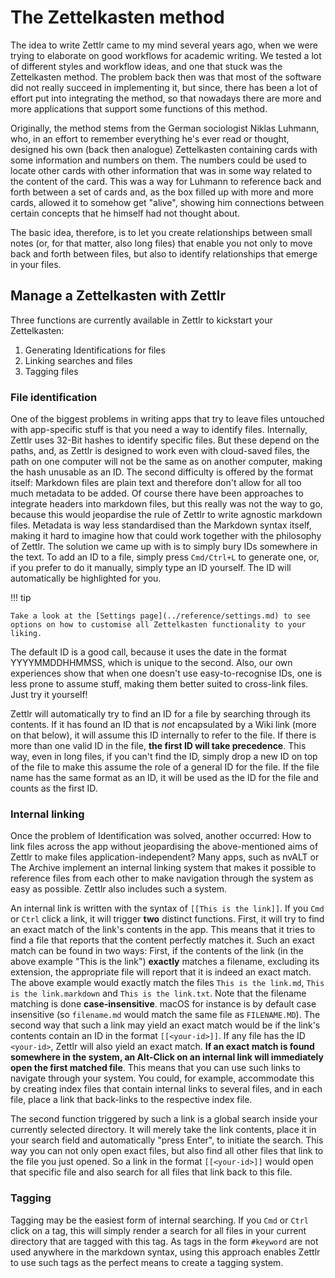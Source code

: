 # The Zettelkasten method

The idea to write Zettlr came to my mind several years ago, when we were trying to elaborate on good workflows for academic writing. We tested a lot of different styles and workflow ideas, and one that stuck was the Zettelkasten method. The problem back then was that most of the software did not really succeed in implementing it, but since, there has been a lot of effort put into integrating the method, so that nowadays there are more and more applications that support some functions of this method.

Originally, the method stems from the German sociologist Niklas Luhmann, who, in an effort to remember everything he's ever read or thought, designed his own (back then analogue) Zettelkasten containing cards with some information and numbers on them. The numbers could be used to locate other cards with other information that was in some way related to the content of the card. This was a way for Luhmann to reference back and forth between a set of cards and, as the box filled up with more and more cards, allowed it to somehow get "alive", showing him connections between certain concepts that he himself had not thought about.

The basic idea, therefore, is to let you create relationships between small notes (or, for that matter, also long files) that enable you not only to move back and forth between files, but also to identify relationships that emerge in your files.

## Manage a Zettelkasten with Zettlr

Three functions are currently available in Zettlr to kickstart your Zettelkasten:

1. Generating Identifications for files
2. Linking searches and files
3. Tagging files

### File identification

One of the biggest problems in writing apps that try to leave files untouched with app-specific stuff is that you need a way to identify files. Internally, Zettlr uses 32-Bit hashes to identify specific files. But these depend on the paths, and, as Zettlr is designed to work even with cloud-saved files, the path on one computer will not be the same as on another computer, making the hash unusable as an ID. The second difficulty is offered by the format itself: Markdown files are plain text and therefore don't allow for all too much metadata to be added. Of course there have been approaches to integrate headers into markdown files, but this really was not the way to go, because this would jeopardise the rule of Zettlr to write agnostic markdown files. Metadata is way less standardised than the Markdown syntax itself, making it hard to imagine how that could work together with the philosophy of Zettlr. The solution we came up with is to simply bury IDs somewhere in the text. To add an ID to a file, simply press `Cmd/Ctrl+L` to generate one, or, if you prefer to do it manually, simply type an ID yourself. The ID will automatically be highlighted for you.

!!! tip

    Take a look at the [Settings page](../reference/settings.md) to see options on how to customise all Zettelkasten functionality to your liking.

The default ID is a good call, because it uses the date in the format YYYYMMDDHHMMSS, which is unique to the second. Also, our own experiences show that when one doesn't use easy-to-recognise IDs, one is less prone to assume stuff, making them better suited to cross-link files. Just try it yourself!

Zettlr will automatically try to find an ID for a file by searching through its contents. If it has found an ID that is _not_ encapsulated by a Wiki link (more on that below), it will assume this ID internally to refer to the file. If there is more than one valid ID in the file, **the first ID will take precedence**. This way, even in long files, if you can't find the ID, simply drop a new ID on top of the file to make this assume the role of a general ID for the file. If the file name has the same format as an ID, it will be used as the ID for the file and counts as the first ID.

### Internal linking

Once the problem of Identification was solved, another occurred: How to link files across the app without jeopardising the above-mentioned aims of Zettlr to make files application-independent? Many apps, such as nvALT or The Archive implement an internal linking system that makes it possible to reference files from each other to make navigation through the system as easy as possible. Zettlr also includes such a system.

An internal link is written with the syntax of `[[This is the link]]`. If you `Cmd` or `Ctrl` click a link, it will trigger **two** distinct functions. First, it will try to find an exact match of the link's contents in the app. This means that it tries to find a file that reports that the content perfectly matches it. Such an exact match can be found in two ways: First, if the contents of the link (in the above example "This is the link") **exactly** matches a filename, excluding its extension, the appropriate file will report that it is indeed an exact match. The above example would exactly match the files `This is the link.md`, `This is the link.markdown` and `This is the link.txt`. Note that the filename matching is done **case-insensitive**. macOS for instance is by default case insensitive (so `filename.md` would match the same file as `FILENAME.MD`). The second way that such a link may yield an exact match would be if the link's contents contain an ID in the format `[[<your-id>]]`. If any file has the ID `<your-id>`, Zettlr will also yield an exact match. **If an exact match is found somewhere in the system, an Alt-Click on an internal link will immediately open the first matched file**. This means that you can use such links to navigate through your system. You could, for example, accommodate this by creating index files that contain internal links to several files, and in each file, place a link that back-links to the respective index file.

The second function triggered by such a link is a global search inside your currently selected directory. It will merely take the link contents, place it in your search field and automatically "press Enter", to initiate the search. This way you can not only open exact files, but also find all other files that link to the file you just opened. So a link in the format `[[<your-id>]]` would open that specific file and also search for all files that link back to this file.

### Tagging

Tagging may be the easiest form of internal searching. If you `Cmd` or `Ctrl` click on a tag, this will simply render a search for all files in your current directory that are tagged with this tag. As tags in the form `#keyword` are not used anywhere in the markdown syntax, using this approach enables Zettlr to use such tags as the perfect means to create a tagging system.
